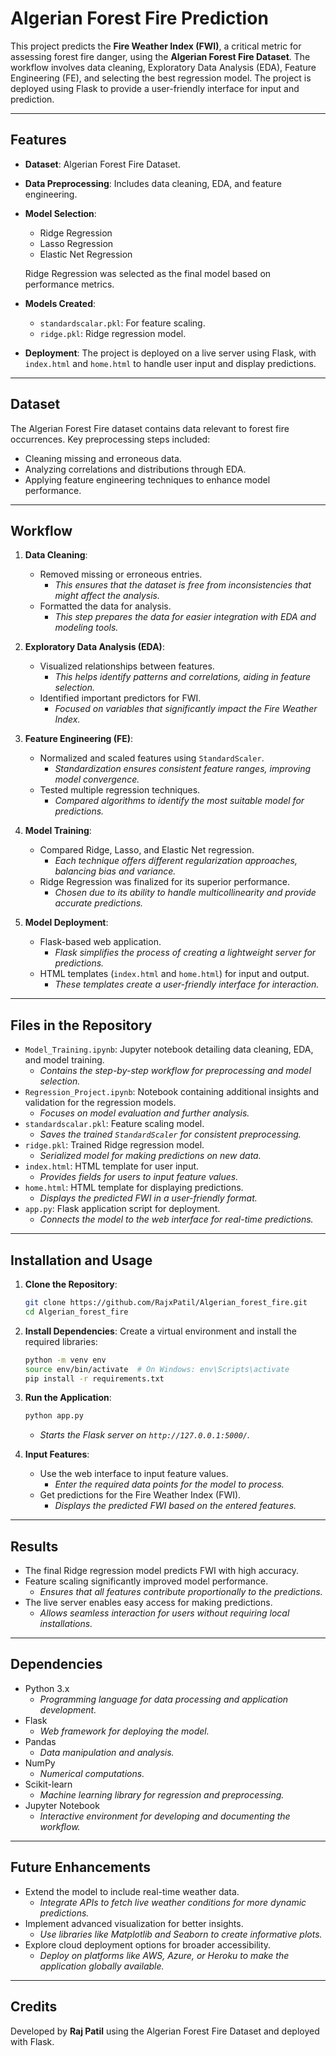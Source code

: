 # Algerian Forest Fire Prediction

This project predicts the **Fire Weather Index (FWI)**, a critical metric for assessing forest fire danger, using the **Algerian Forest Fire Dataset**. The workflow involves data cleaning, Exploratory Data Analysis (EDA), Feature Engineering (FE), and selecting the best regression model. The project is deployed using Flask to provide a user-friendly interface for input and prediction.

---

## Features
- **Dataset**: Algerian Forest Fire Dataset.
- **Data Preprocessing**: Includes data cleaning, EDA, and feature engineering.
- **Model Selection**: 
  - Ridge Regression
  - Lasso Regression
  - Elastic Net Regression
  
  Ridge Regression was selected as the final model based on performance metrics.
- **Models Created**:
  - `standardscalar.pkl`: For feature scaling.
  - `ridge.pkl`: Ridge regression model.
- **Deployment**: The project is deployed on a live server using Flask, with `index.html` and `home.html` to handle user input and display predictions.

---

## Dataset
The Algerian Forest Fire dataset contains data relevant to forest fire occurrences. Key preprocessing steps included:
- Cleaning missing and erroneous data.
- Analyzing correlations and distributions through EDA.
- Applying feature engineering techniques to enhance model performance.

---

## Workflow
1. **Data Cleaning**:
   - Removed missing or erroneous entries.
     - *This ensures that the dataset is free from inconsistencies that might affect the analysis.*
   - Formatted the data for analysis.
     - *This step prepares the data for easier integration with EDA and modeling tools.*

2. **Exploratory Data Analysis (EDA)**:
   - Visualized relationships between features.
     - *This helps identify patterns and correlations, aiding in feature selection.*
   - Identified important predictors for FWI.
     - *Focused on variables that significantly impact the Fire Weather Index.*

3. **Feature Engineering (FE)**:
   - Normalized and scaled features using `StandardScaler`.
     - *Standardization ensures consistent feature ranges, improving model convergence.*
   - Tested multiple regression techniques.
     - *Compared algorithms to identify the most suitable model for predictions.*

4. **Model Training**:
   - Compared Ridge, Lasso, and Elastic Net regression.
     - *Each technique offers different regularization approaches, balancing bias and variance.*
   - Ridge Regression was finalized for its superior performance.
     - *Chosen due to its ability to handle multicollinearity and provide accurate predictions.*

5. **Model Deployment**:
   - Flask-based web application.
     - *Flask simplifies the process of creating a lightweight server for predictions.*
   - HTML templates (`index.html` and `home.html`) for input and output.
     - *These templates create a user-friendly interface for interaction.*

---

## Files in the Repository
- `Model_Training.ipynb`: Jupyter notebook detailing data cleaning, EDA, and model training.
  - *Contains the step-by-step workflow for preprocessing and model selection.*
- `Regression_Project.ipynb`: Notebook containing additional insights and validation for the regression models.
  - *Focuses on model evaluation and further analysis.*
- `standardscalar.pkl`: Feature scaling model.
  - *Saves the trained `StandardScaler` for consistent preprocessing.*
- `ridge.pkl`: Trained Ridge regression model.
  - *Serialized model for making predictions on new data.*
- `index.html`: HTML template for user input.
  - *Provides fields for users to input feature values.*
- `home.html`: HTML template for displaying predictions.
  - *Displays the predicted FWI in a user-friendly format.*
- `app.py`: Flask application script for deployment.
  - *Connects the model to the web interface for real-time predictions.*

---

## Installation and Usage
1. **Clone the Repository**:
   ```bash
   git clone https://github.com/RajxPatil/Algerian_forest_fire.git
   cd Algerian_forest_fire
   ```

2. **Install Dependencies**:
   Create a virtual environment and install the required libraries:
   ```bash
   python -m venv env
   source env/bin/activate  # On Windows: env\Scripts\activate
   pip install -r requirements.txt
   ```

3. **Run the Application**:
   ```bash
   python app.py
   ```
   - *Starts the Flask server on `http://127.0.0.1:5000/`.*

4. **Input Features**:
   - Use the web interface to input feature values.
     - *Enter the required data points for the model to process.*
   - Get predictions for the Fire Weather Index (FWI).
     - *Displays the predicted FWI based on the entered features.*

---

## Results
- The final Ridge regression model predicts FWI with high accuracy.
- Feature scaling significantly improved model performance.
  - *Ensures that all features contribute proportionally to the predictions.*
- The live server enables easy access for making predictions.
  - *Allows seamless interaction for users without requiring local installations.*

---

## Dependencies
- Python 3.x
  - *Programming language for data processing and application development.*
- Flask
  - *Web framework for deploying the model.*
- Pandas
  - *Data manipulation and analysis.*
- NumPy
  - *Numerical computations.*
- Scikit-learn
  - *Machine learning library for regression and preprocessing.*
- Jupyter Notebook
  - *Interactive environment for developing and documenting the workflow.*

---

## Future Enhancements
- Extend the model to include real-time weather data.
  - *Integrate APIs to fetch live weather conditions for more dynamic predictions.*
- Implement advanced visualization for better insights.
  - *Use libraries like Matplotlib and Seaborn to create informative plots.*
- Explore cloud deployment options for broader accessibility.
  - *Deploy on platforms like AWS, Azure, or Heroku to make the application globally available.*

---

## Credits
Developed by **Raj Patil** using the Algerian Forest Fire Dataset and deployed with Flask.
